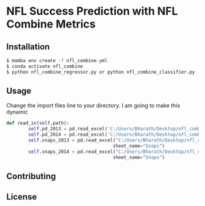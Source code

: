 # NFL Success Prediction with NFL Combine Metrics

## Installation

```bash
$ mamba env create -f nfl_combine.yml
$ conda activate nfl_combine
$ python nfl_combine_regressor.py or python nfl_combine_classifier.py    
```

## Usage
Change the import files line to your directory. I am going to make this dynamic 
```python
def read_in(self,path):
        self.pd_2013 = pd.read_excel('C:/Users/Bharath/Desktop/nfl_combine/NFL 2013_edit.xlsx')
        self.pd_2014 = pd.read_excel('C:/Users/Bharath/Desktop/nfl_combine/NFL 2014_edit.xlsx')
        self.snaps_2013 = pd.read_excel("C:/Users/Bharath/Desktop/nfl_combine/NFL 2013_edit.xlsx",
                                       sheet_name="Snaps")
        self.snaps_2014 = pd.read_excel("C:/Users/Bharath/Desktop/nfl_combine/NFL 2014_edit.xlsx",
                                       sheet_name="Snaps")
```

## Contributing


## License
